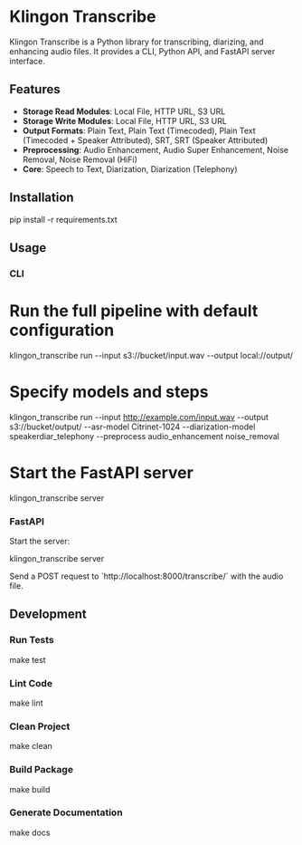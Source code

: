 # Klingon Transcribe

Klingon Transcribe is a Python library for transcribing, diarizing, and enhancing audio files. It provides a CLI, Python API, and FastAPI server interface.

## Features

- **Storage Read Modules**: Local File, HTTP URL, S3 URL
- **Storage Write Modules**: Local File, HTTP URL, S3 URL
- **Output Formats**: Plain Text, Plain Text (Timecoded), Plain Text (Timecoded + Speaker Attributed), SRT, SRT (Speaker Attributed)
- **Preprocessing**: Audio Enhancement, Audio Super Enhancement, Noise Removal, Noise Removal (HiFi)
- **Core**: Speech to Text, Diarization, Diarization (Telephony)

## Installation

pip install -r requirements.txt

## Usage

### CLI

# Run the full pipeline with default configuration
klingon_transcribe run --input s3://bucket/input.wav --output local://output/

# Specify models and steps
klingon_transcribe run --input http://example.com/input.wav --output s3://bucket/output/ --asr-model Citrinet-1024 --diarization-model speakerdiar_telephony --preprocess audio_enhancement noise_removal

# Start the FastAPI server
klingon_transcribe server

### FastAPI

Start the server:

klingon_transcribe server

Send a POST request to \`http://localhost:8000/transcribe/\` with the audio file.

## Development

### Run Tests

make test

### Lint Code

make lint

### Clean Project

make clean

### Build Package

make build

### Generate Documentation

make docs
